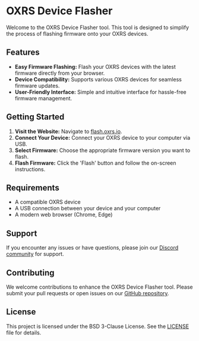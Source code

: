 # OXRS Device Flasher

Welcome to the OXRS Device Flasher tool. This tool is designed to simplify the process of flashing firmware onto your OXRS devices.

## Features

- **Easy Firmware Flashing:** Flash your OXRS devices with the latest firmware directly from your browser.
- **Device Compatibility:** Supports various OXRS devices for seamless firmware updates.
- **User-Friendly Interface:** Simple and intuitive interface for hassle-free firmware management.

## Getting Started

1. **Visit the Website:** Navigate to [flash.oxrs.io](https://flash.oxrs.io).
2. **Connect Your Device:** Connect your OXRS device to your computer via USB.
3. **Select Firmware:** Choose the appropriate firmware version you want to flash.
4. **Flash Firmware:** Click the 'Flash' button and follow the on-screen instructions.

## Requirements

- A compatible OXRS device
- A USB connection between your device and your computer
- A modern web browser (Chrome, Edge)

## Support

If you encounter any issues or have questions, please join our [Discord community](https://discord.gg/6pZvmVS5ET) for support.

## Contributing

We welcome contributions to enhance the OXRS Device Flasher tool. Please submit your pull requests or open issues on our [GitHub repository](https://github.com/MakerDockio/oxrs-flasher).

## License

This project is licensed under the BSD 3-Clause License. See the [LICENSE](https://github.com/MakerDockio/oxrs-flasher/blob/main/LICENSE/) file for details.
